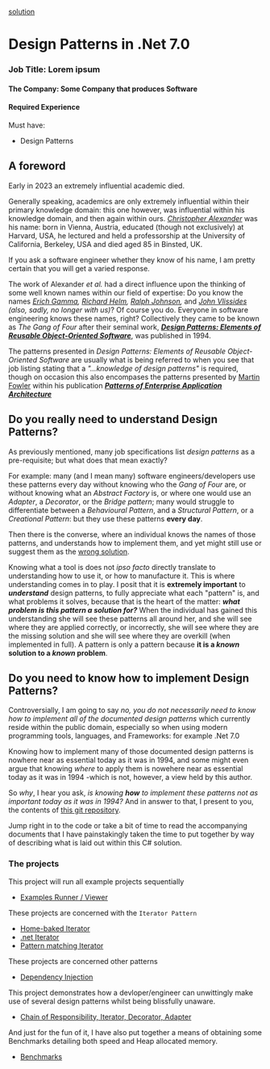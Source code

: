 [solution](./)
# Design Patterns in .Net 7.0
### Job Title: Lorem ipsum
#### The Company: Some Company that produces Software
#### Required Experience
Must have:

- Design Patterns

## A foreword

Early in 2023 an extremely influential academic died. 

Generally speaking, academics are only extremely influential within their primary knowledge domain: this one however, was influential within his knowledge domain, and then again within ours. [*Christopher Alexander*](https://en.wikipedia.org/wiki/Christopher_Alexander) was his name: born in Vienna, Austria, educated (though not exclusively) at Harvard, USA, he lectured and held a professorship at the University of California, Berkeley, USA and died aged 85 in Binsted, UK. 

If you ask a software engineer whether they know of his name, I am pretty certain that you will get a varied response.

The work of Alexander *et al.* had a direct influence upon the thinking of some well known names within our field of expertise: Do you know the names *[Erich Gamma](https://en.wikipedia.org/wiki/Erich_Gamma), [Richard Helm](https://en.wikipedia.org/wiki/Richard_Helm), [Ralph Johnson](https://en.wikipedia.org/wiki/Ralph_Johnson_(computer_scientist)),* and *[John Vlissides](https://en.wikipedia.org/wiki/John_Vlissides) (also, sadly, no longer with us)*? Of course you do. Everyone in software engineering knows these names, right? Collectively they came to be known as *The Gang of Four* after their seminal work, [***Design Patterns: Elements of Reusable Object-Oriented Software***](https://www.amazon.co.uk/Design-patterns-elements-reusable-object-oriented/dp/0201633612), was published in 1994.

The patterns presented in *Design Patterns: Elements of Reusable Object-Oriented Software* are usually what is being referred to when you see that job listing stating that a *"...knowledge of design patterns"* is required, though on occasion this also encompases the patterns presented by [Martin Fowler](https://en.wikipedia.org/wiki/Martin_Fowler_(software_engineer)) within his publication [***Patterns of Enterprise Application Architecture***](https://www.amazon.co.uk/Enterprise-Application-Architecture-Addison-Wesley-Signature/dp/0321127420)

## Do you really need to understand Design Patterns?

As previously mentioned, many job specifications list *design patterns* as a pre-requisite; but what does that mean exactly? 

For example: many (and I mean many) software engineers/developers use these patterns every day without knowing who the *Gang of Four* are, or without knowing what an *Abstract Factory* is, or where one would use an *Adapter*, a *Decorator*, or the *Bridge pattern*; many would struggle to differentiate between a *Behavioural Pattern*, and a *Structural Pattern*, or a *Creational Pattern*: but they use these patterns **every day**. 

Then there is the converse, where an individual knows the names of those patterns, and understands how to implement them, and yet might still use or suggest them as the [wrong solution](https://stackoverflow.com/questions/52409628/using-the-decorator-pattern-to-conditionally-replace-behaviour-instead-of-extend/52411160#52411160). 

Knowing what a tool is does not *ipso facto* directly translate to understanding how to use it, or how to manufacture it. This is where understanding comes in to play. I posit that it is **extremely important** to ***understand*** design patterns, to fully appreciate what each "pattern" is, and what problems it solves, because that is the heart of the matter: ***what problem is this pattern a solution for?*** When the individual has gained this understanding she will see these patterns all around her, and she will see where they are applied correctly, or incorrectly, she will see where they are the missing solution and she will see where they are overkill (when implemented in full). A pattern is only a pattern because **it is a *known* solution to a *known* problem**.

## Do you need to know how to implement Design Patterns?

Controversially, I am going to say *no, you do not necessarily need to know how to implement all of the documented design patterns* which currently reside within the public domain, especially so when using modern programming tools, languages, and Frameworks: for example .Net 7.0 

Knowing how to implement many of those documented design patterns is nowhere near as essential today as it was in 1994, and some might even argue that knowing *where* to apply them is nowehere near as essential today as it was in 1994 -which is not, however, a view held by this author.

So *why*, I hear you ask, *is knowing **how** to implement these patterns not as important today as it was in 1994?* And in answer to that, I present to you, the contents of [this git repository](https://github.com/bill-richards/examples-design-patterns).

Jump right in to the code or take a bit of time to read the accompanying documents that I have painstakingly taken the time to put together by way of describing what is laid out within this C# solution.

### The projects
This project will run all example projects sequentially
- [Examples Runner / Viewer](./Viewer/README.md)

These projects are concerned with the `Iterator Pattern`
- [Home-baked Iterator](./IteratorImplementation/README.md)
- [.net Iterator](./DotNetIterator/README.md)
- [Pattern matching Iterator](./PatternMatching/README.md)

These projects are concerned other patterns
- [Dependency Injection](./DependencyInjection/README.md)

This project demonstrates how a devloper/engineer can unwittingly make use of several design patterns whilst being blissfully unaware.
- [Chain of Responsibility, Iterator, Decorator, Adapter](./Sorting/README.md)

And just for the fun of it, I have also put together a means of obtaining some Benchmarks detailing both speed and Heap allocated memory.
- [Benchmarks](./Benchmarks/README.md)